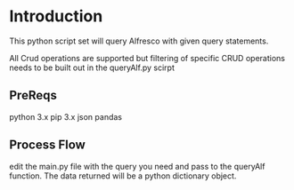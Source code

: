 # Introduction

This python script set will query Alfresco with given query statements.  

All Crud operations are supported but filtering of specific CRUD operations needs to be built out in the queryAlf.py scirpt


## PreReqs

python 3.x
pip 3.x
json
pandas

## Process Flow

edit the main.py file with the query you need and pass to the queryAlf function.  The data returned will be a python dictionary object.

